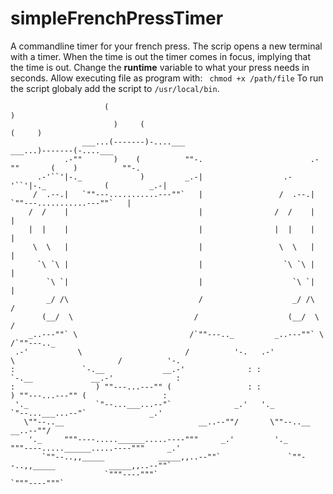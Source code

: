 # simpleFrenchPressTimer
A commandline timer for your french press. The scrip opens a new terminal with a timer. 
When the time is out the timer comes in focus, implying that the time is out. 
Change the **runtime** variable to what your press needs in seconds. Allow executing file as program with:  ```
chmod +x /path/file```
To run the script globaly add the script to ```/usr/local/bin```.

```
                     (                                                      )
                       )     (                                                (     )
                ___...(-------)-....___                                ___...)-------(-....___
            .-""       )    (          ""-.                        .-""       (    )          ""-.
      .-'``'|-._             )         _.-|                  .-'``'|-._             (         _.-|
     /  .--.|   `""---...........---""`   |                 /  .--.|   `""---...........---""`   |
    /  /    |                             |                /  /    |                             |
    |  |    |                             |                |  |    |                             |
     \  \   |                             |                 \  \   |                             |
      `\ `\ |                             |                  `\ `\ |                             |
        `\ `|                             |                    `\ `|                             |
        _/ /\                             /                    _/ /\                             /
       (__/  \                           /                    (__/  \                           /
    _..---""` \                         /`""---.._         _..---""` \                         /`""---.._
 .-'           \                       /          '-.   .-'           \                       /          '-.
:               `-.__             __.-'              : :               `-.__             __.-'              :
:                  ) ""---...---"" (                 : :                  ) ""---...---"" (                 :
 '._               `"--...___...--"`              _.'   '._               `"--...___...--"`              _.'
   \""--..__                              __..--""/       \""--..__                              __..--""/
    '._     """----.....______.....----"""     _.'         '._     """----.....______.....----"""     _.'
       `""--..,,_____            _____,,..--""`               `""--..,,_____            _____,,..--""`
                     `"""----"""`                                           `"""----"""`
```

